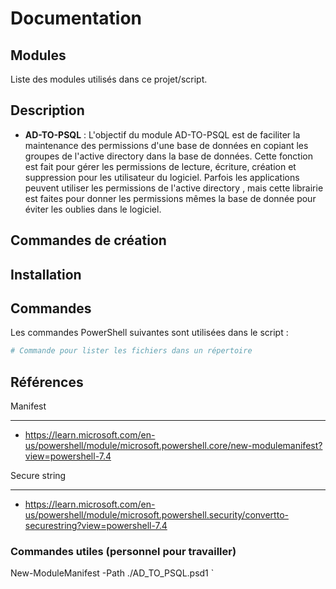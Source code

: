 # Documentation

## Modules
Liste des modules utilisés dans ce projet/script.

## Description

- **AD-TO-PSQL** : L'objectif du module AD-TO-PSQL est de faciliter la maintenance des permissions d'une base de données en copiant les groupes de l'active directory dans la base de données. Cette fonction est fait pour gérer les permissions de lecture, écriture, création et suppression pour les utilisateur du logiciel. Parfois les applications peuvent utiliser les permissions de l'active directory , mais cette librairie est faites pour donner les permissions mêmes la base de donnée pour éviter les oublies dans le logiciel. 

## Commandes de création


## Installation

## Commandes
Les commandes PowerShell suivantes sont utilisées dans le script :

```powershell
# Commande pour lister les fichiers dans un répertoire

```
## Références

Manifest 
___
* https://learn.microsoft.com/en-us/powershell/module/microsoft.powershell.core/new-modulemanifest?view=powershell-7.4

Secure string
___
* https://learn.microsoft.com/en-us/powershell/module/microsoft.powershell.security/convertto-securestring?view=powershell-7.4


### Commandes utiles (personnel pour travailler)

 New-ModuleManifest -Path ./AD_TO_PSQL.psd1 `
